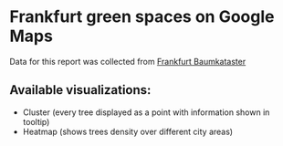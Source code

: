 # Frankfurt green spaces on Google Maps
Data for this report was collected from [Frankfurt Baumkataster](http://offenedaten.frankfurt.de/dataset/baumkataster-frankfurt-am-main)

## Available visualizations:
* Cluster (every tree displayed as a point with information shown in tooltip)
* Heatmap (shows trees density over different city areas)
